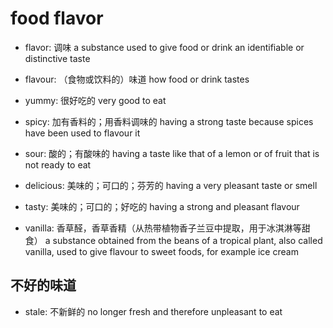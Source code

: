 # food flavor

- flavor: 调味 a substance used to give food or drink an identifiable or distinctive taste
- flavour: （食物或饮料的）味道 how food or drink tastes

- yummy: 很好吃的 very good to eat
- spicy: 加有香料的；用香料调味的 having a strong taste because spices have been used to flavour it
- sour: 酸的；有酸味的 having a taste like that of a lemon or of fruit that is not ready to eat
- delicious: 美味的；可口的；芬芳的 having a very pleasant taste or smell
- tasty: 美味的；可口的；好吃的 having a strong and pleasant flavour

- vanilla: 香草醛，香草香精（从热带植物香子兰豆中提取，用于冰淇淋等甜食） a substance obtained from the beans of a tropical plant, also called vanilla, used to give flavour to sweet foods, for example ice cream

## 不好的味道

- stale: 不新鲜的 no longer fresh and therefore unpleasant to eat
